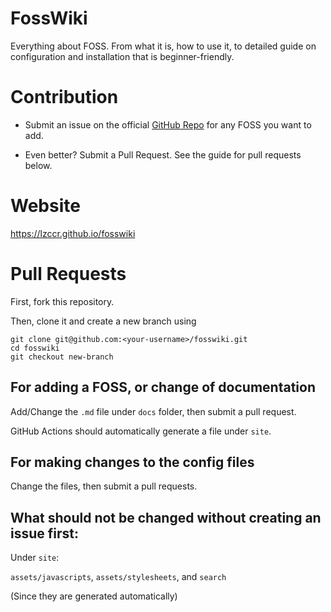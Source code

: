 # FossWiki

Everything about FOSS. From what it is, how to use it, to detailed guide on configuration and installation that is beginner-friendly.

# Contribution

- Submit an issue on the official [GitHub Repo](https://github.com/lzccr/fosswiki) for any FOSS you want to add.

- Even better? Submit a Pull Request. See the guide for pull requests below.

# Website

https://lzccr.github.io/fosswiki

# Pull Requests

First, fork this repository.

Then, clone it and create a new branch using

```shell
git clone git@github.com:<your-username>/fosswiki.git
cd fosswiki
git checkout new-branch
```

## For adding a FOSS, or change of documentation

Add/Change the `.md` file under `docs` folder, then submit a pull request.

GitHub Actions should automatically generate a file under `site`.

## For making changes to the config files

Change the files, then submit a pull requests.

## What should not be changed without creating an issue first:

Under `site`:

`assets/javascripts`, `assets/stylesheets`, and `search`

(Since they are generated automatically)
